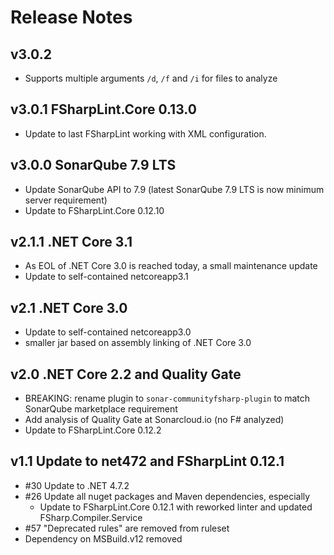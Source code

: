 # Release Notes

## v3.0.2

- Supports multiple arguments `/d`, `/f` and `/i` for files to analyze

## v3.0.1 FSharpLint.Core 0.13.0

- Update to last FSharpLint working with XML configuration.

## v3.0.0 SonarQube 7.9 LTS

- Update SonarQube API to 7.9 (latest SonarQube 7.9 LTS is now minimum server requirement)
- Update to FSharpLint.Core 0.12.10

## v2.1.1 .NET Core 3.1

- As EOL of .NET Core 3.0 is reached today, a small maintenance update
- Update to self-contained netcoreapp3.1

## v2.1 .NET Core 3.0

- Update to self-contained netcoreapp3.0
- smaller jar based on assembly linking of .NET Core 3.0

## v2.0 .NET Core 2.2 and Quality Gate

- BREAKING: rename plugin to `sonar-communityfsharp-plugin` to match SonarQube marketplace requirement
- Add analysis of Quality Gate at Sonarcloud.io (no F# analyzed)
- Update to FSharpLint.Core 0.12.2

## v1.1 Update to net472 and FSharpLint 0.12.1

- #30 Update to .NET 4.7.2
- #26 Update all nuget packages and Maven dependencies, especially
  - Update to FSharpLint.Core 0.12.1 with reworked linter and updated FSharp.Compiler.Service
- #57 "Deprecated rules" are removed from ruleset
- Dependency on MSBuild.v12 removed
